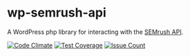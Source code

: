 # wp-semrush-api
A WordPress php library for interacting with the [SEMrush API](https://www.semrush.com/api-documentation/).

[![Code Climate](https://codeclimate.com/repos/57d6e8740697af728000453a/badges/df83265aeaffd667d1de/gpa.svg)](https://codeclimate.com/repos/57d6e8740697af728000453a/feed)
[![Test Coverage](https://codeclimate.com/repos/57d6e8740697af728000453a/badges/df83265aeaffd667d1de/coverage.svg)](https://codeclimate.com/repos/57d6e8740697af728000453a/coverage)
[![Issue Count](https://codeclimate.com/repos/57d6e8740697af728000453a/badges/df83265aeaffd667d1de/issue_count.svg)](https://codeclimate.com/repos/57d6e8740697af728000453a/feed)
